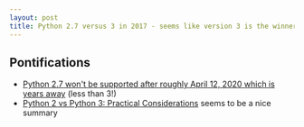 ```yaml
---
layout: post
title: Python 2.7 versus 3 in 2017 - seems like version 3 is the winner
---
```


## Pontifications
* [Python 2.7 won't be supported after roughly April 12, 2020 which is years away](https://pythonclock.org/) (less than 3!)
* [Python 2 vs Python 3: Practical Considerations](https://www.digitalocean.com/community/tutorials/python-2-vs-python-3-practical-considerations-2)  seems to be a nice summary